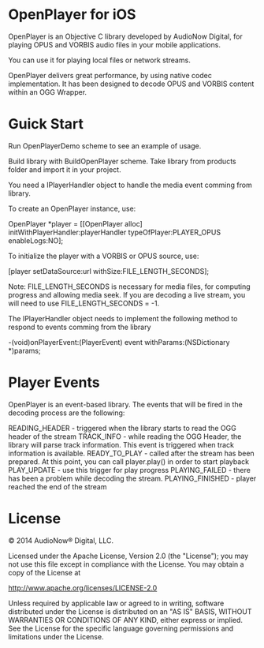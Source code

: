 OpenPlayer for iOS
==================

OpenPlayer is an Objective C library developed by AudioNow Digital, for playing OPUS and VORBIS audio files in your mobile applications. 

You can use it for playing local files or network streams.

OpenPlayer delivers great performance, by using native codec implementation. It has been designed to decode OPUS and VORBIS content within an OGG Wrapper.


Guick Start
==================

Run OpenPlayerDemo scheme to see an example of usage.

Build library with BuildOpenPlayer scheme. Take library from products folder and import it in your project.

You need a IPlayerHandler object to handle the media event comming from library.

To create an OpenPlayer instance, use:

OpenPlayer *player = [[OpenPlayer alloc] initWithPlayerHandler:playerHandler typeOfPlayer:PLAYER_OPUS enableLogs:NO];

To initialize the player with a VORBIS or OPUS source, use:

[player setDataSource:url withSize:FILE_LENGTH_SECONDS];

Note: FILE_LENGTH_SECONDS is necessary for media files, for computing progress and allowing media seek. If you are decoding a live stream, you will need to use FILE_LENGTH_SECONDS = -1.

The IPlayerHandler object needs to implement the following method to respond to events comming from the library

-(void)onPlayerEvent:(PlayerEvent) event withParams:(NSDictionary *)params;


Player Events
==================

OpenPlayer is an event-based library. The events that will be fired in the decoding process are the following:

READING_HEADER - triggered when the library starts to read the OGG header of the stream
TRACK_INFO - while reading the OGG Header, the library will parse track information. This event is triggered when track information is available.
READY_TO_PLAY - called after the stream has been prepared. At this point, you can call player.play() in order to start playback
PLAY_UPDATE - use this trigger for play progress
PLAYING_FAILED - there has been a problem while decoding the stream.
PLAYING_FINISHED - player reached the end of the stream


License
==================

© 2014 AudioNow® Digital, LLC.

Licensed under the Apache License, Version 2.0 (the "License");
you may not use this file except in compliance with the License.
You may obtain a copy of the License at

http://www.apache.org/licenses/LICENSE-2.0

Unless required by applicable law or agreed to in writing, software
distributed under the License is distributed on an "AS IS" BASIS,
WITHOUT WARRANTIES OR CONDITIONS OF ANY KIND, either express or implied.
See the License for the specific language governing permissions and
limitations under the License.